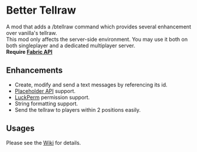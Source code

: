 # Better Tellraw
 A mod that adds a /btellraw command which provides several enhancement over vanilla's tellraw.    
 This mod only affects the server-side environment. You may use it both on both singleplayer and a dedicated multiplayer server.  
**Require [Fabric API](https://modrinth.com/mod/fabric-api)**

## Enhancements
- Create, modify and send a text messages by referencing its id.
- [Placeholder API](https://placeholders.pb4.eu/user/default-placeholders/) support.
- [LuckPerm](https://modrinth.com/mod/luckperms) permission support.
- String formatting support.
- Send the tellraw to players within 2 positions easily.

## Usages
Please see the [Wiki](https://github.com/Kenny-Hui/BetterTellraw/wiki) for details.